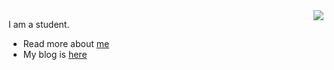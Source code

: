 <img align="right" src="https://github-readme-stats.vercel.app/api?username=kwanhooo&show_icons=true&icon_color=0366d6&text_color=24292e&bg_color=ffffff&hide_title=true" />

I am a student.

- Read more about [me](http://kwanhooo.github.io)
- My blog is [here](120.78.235.195)
